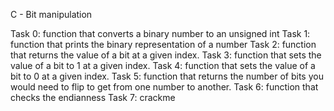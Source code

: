 C - Bit manipulation

Task 0: function that converts a binary number to an unsigned int
Task 1: function that prints the binary representation of a number
Task 2: function that returns the value of a bit at a given index.
Task 3: function that sets the value of a bit to 1 at a given index.
Task 4: function that sets the value of a bit to 0 at a given index.
Task 5: function that returns the number of bits you would need to flip to get from one number to another.
Task 6: function that checks the endianness
Task 7: crackme 
